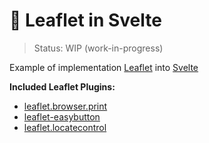 # 🍃 Leaflet in Svelte

> Status: WIP (work-in-progress)

Example of implementation [Leaflet](https://leafletjs.com/) into [Svelte](https://svelte.dev/)

**Included Leaflet Plugins:**
- [leaflet.browser.print](https://github.com/Igor-Vladyka/leaflet.browser.print)
- [leaflet-easybutton](https://github.com/cliffcloud/Leaflet.EasyButton)
- [leaflet.locatecontrol](https://github.com/domoritz/leaflet-locatecontrol)
